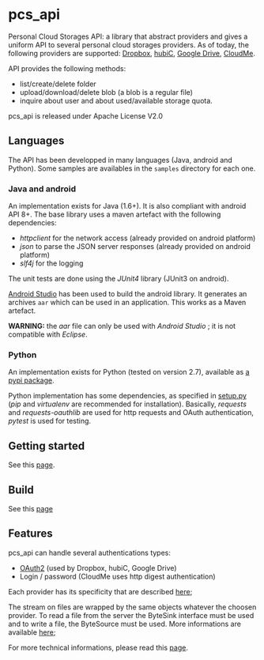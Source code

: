 pcs_api
=======

Personal Cloud Storages API: a library that abstract providers and gives a uniform API to several personal cloud storages providers.
As of today, the following providers are supported:
[Dropbox](https://www.dropbox.com),
[hubiC](https://hubic.com),
[Google Drive](http://www.google.com/drive/),
[CloudMe](https://www.cloudme.com).

API provides the following methods:

- list/create/delete folder
- upload/download/delete blob (a blob is a regular file)
- inquire about user and about used/available storage quota.

pcs_api is released under Apache License V2.0


Languages
---------

The API has been developped in many languages (Java, android and Python). Some samples are availables in the `samples` directory for each one.

### Java and android
An implementation exists for Java (1.6+). It is also compliant with android API 8+.
The base library uses a maven artefact with the following dependencies:

- *httpclient* for the network access (already provided on android platform)
- *json* to parse the JSON server responses (already provided on android platform)
- *slf4j* for the logging

The unit tests are done using the *JUnit4* library (JUnit3 on android).

[Android Studio](http://developer.android.com/sdk/installing/studio.html) has been used to build the android library.
It generates an archives `aar` which can be used in an application. This works as a Maven artefact.

**WARNING:** the *aar* file can only be used with *Android Studio* ; it is not compatible with *Eclipse*.

### Python
An implementation exists for Python (tested on version 2.7), available as [a pypi package](https://pypi.python.org/pypi/pcs-api).

Python implementation has some dependencies, as specified in [setup.py](python/setup.py) (*pip* and *virtualenv* are recommended for installation).
Basically, *requests* and *requests-oauthlib* are used for http requests and OAuth authentication, *pytest* is used for testing.


Getting started
---------------
See this [page](docs/getting_started.md).

Build
-----
See this [page](docs/build.md)

Features
--------
pcs_api can handle several authentications types:

- [OAuth2](docs/oauth2.md) (used by Dropbox, hubiC, Google Drive)
- Login / password (CloudMe uses http digest authentication)

Each provider has its specificity that are described [here](docs/provider_specifics.md);

The stream on files are wrapped by the same objects whatever the choosen provider. To read a file from the server the ByteSink interface must be used and to write a file, the ByteSource must be used.
More informations are available [here](docs/byte_sources_and_sinks.md);

For more technical informations, please read this [page](docs/advanced.md).
